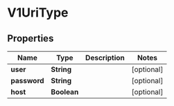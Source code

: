 

# V1UriType


## Properties

| Name | Type | Description | Notes |
|------------ | ------------- | ------------- | -------------|
|**user** | **String** |  |  [optional] |
|**password** | **String** |  |  [optional] |
|**host** | **Boolean** |  |  [optional] |



